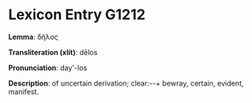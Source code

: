 # Lexicon Entry G1212

**Lemma**: δῆλος

**Transliteration (xlit)**: dēlos

**Pronunciation**: day'-los

**Description**:
of uncertain derivation; clear:--+ bewray, certain, evident, manifest.
